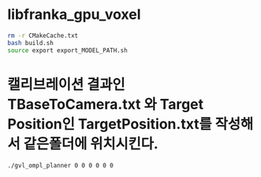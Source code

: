 



# libfranka_gpu_voxel
```bash
rm -r CMakeCache.txt
bash build.sh
source export export_MODEL_PATH.sh
```

# 캘리브레이션 결과인 TBaseToCamera.txt 와  Target Position인 TargetPosition.txt를 작성해서 같은폴더에 위치시킨다.

```bash
./gvl_ompl_planner 0 0 0 0 0 0
```

